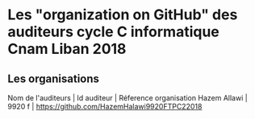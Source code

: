 # Les "organization on GitHub" des auditeurs cycle C informatique Cnam Liban 2018

## Les organisations

Nom de l'auditeurs | Id auditeur | Réference organisation
Hazem Allawi | 9920 f | https://github.com/HazemHalawi9920FTPC22018